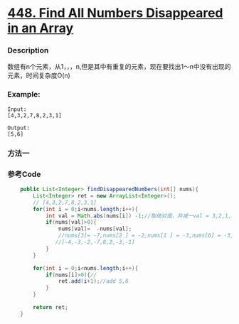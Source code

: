 # [448. Find All Numbers Disappeared in an Array](https://leetcode.com/problems/find-all-numbers-disappeared-in-an-array/description/)


### Description

数组有n个元素，从1，，，n,但是其中有重复的元素，现在要找出1～n中没有出现的元素，时间复杂度O(n)
### Example:
 
    Input:
    [4,3,2,7,8,2,3,1]

    Output:
    [5,6]



### 方法一


### 参考Code

```java
    public List<Integer> findDisappearedNumbers(int[] nums){
        List<Integer> ret = new ArrayList<Integer>();
        // [4,3,2,7,8,2,3,1]
        for(int i = 0;i<nums.length;i++){
            int val = Math.abs(nums[i]) -1;//取绝对值，并减一val = 3,2,1,6,7,1,2,0
            if(nums[val]>0){
                nums[val]=  -nums[val];
                //nums[3]= -7,nums[2 ] = -2,nums[1 ] = -3,nums[6] = -3,nums[7 ]=-1  ,nums[1] = -3,nums[2]= -2,nums[0]=  -4
               //[-4,-3,-2,-7,8,2,-3,-1]
            }
        }

        for(int i = 0;i<nums.length;i++){
            if(nums[i]>0){//
                ret.add(i+1);//add 5,6
            }
        }

        return ret;
    }
```


